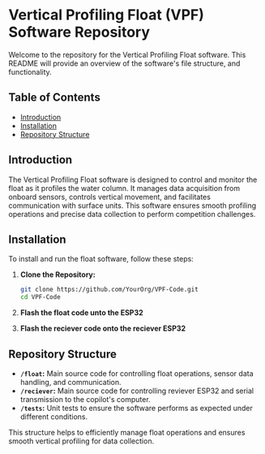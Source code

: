 # Vertical Profiling Float (VPF) Software Repository

Welcome to the repository for the Vertical Profiling Float software. This README will provide an overview of the software's file structure, and functionality.

## Table of Contents

- [Introduction](#introduction)
- [Installation](#installation)
- [Repository Structure](#repository-structure)

## Introduction

The Vertical Profiling Float software is designed to control and monitor the float as it profiles the water column. It manages data acquisition from onboard sensors, controls vertical movement, and facilitates communication with surface units. This software ensures smooth profiling operations and precise data collection to perform competition challenges.

## Installation

To install and run the float software, follow these steps:

1. **Clone the Repository:**
   ```bash
   git clone https://github.com/YourOrg/VPF-Code.git
   cd VPF-Code
   ```

2. **Flash the float code unto the ESP32**

3. **Flash the reciever code onto the reciever ESP32**

## Repository Structure

- **`/float`:** Main source code for controlling float operations, sensor data handling, and communication.
- **`/reciever`:** Main source code for controlling reviever ESP32 and serial transmission to the copilot's computer.
- **`/tests`:** Unit tests to ensure the software performs as expected under different conditions.

This structure helps to efficiently manage float operations and ensures smooth vertical profiling for data collection.
